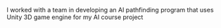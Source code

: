 I worked with a team in developing an AI pathfinding program that uses Unity 3D game engine for my
AI course project

